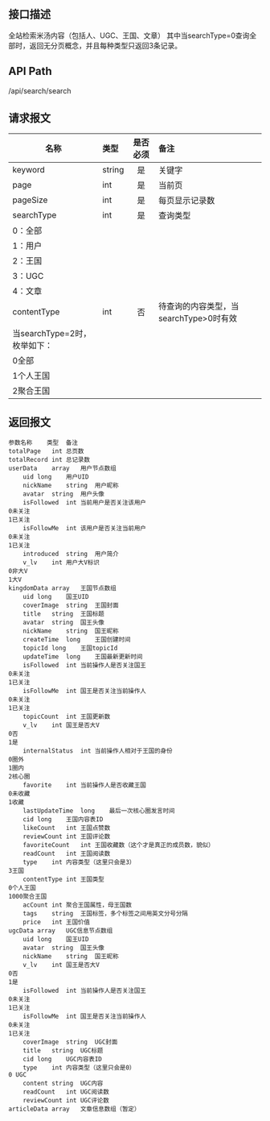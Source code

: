 ## 接口描述
全站检索米汤内容（包括人、UGC、王国、文章）
其中当searchType=0查询全部时，返回无分页概念，并且每种类型只返回3条记录。
## API Path
/api/search/search
## 请求报文
|名称         |类型           |是否必须   |备注                                 |
|-------------|:--------------|:---------:|:------------------------------------|
|keyword    |string    |是    |关键字    |
|page    |int    |是    |当前页    |
|pageSize    |int    |是    |每页显示记录数    |
|searchType    |int    |是    |查询类型    |
|0：全部    |    |    |    |
|1：用户    |    |    |    |
|2：王国    |    |    |    |
|3：UGC    |    |    |    |
|4：文章    |    |    |    |
|contentType    |int    |否    |待查询的内容类型，当searchType>0时有效    |
|当searchType=2时，枚举如下：    |    |    |    |
|0全部    |    |    |    |
|1个人王国    |    |    |    |
|2聚合王国    |    |    |    |
## 返回报文
    参数名称	类型	备注
    totalPage	int	总页数
    totalRecord	int	总记录数
    userData	array	用户节点数组
    	uid	long	用户UID
    	nickName	string	用户昵称
    	avatar	string	用户头像
    	isFollowed	int	当前用户是否关注该用户
    0未关注
    1已关注
    	isFollowMe	int	该用户是否关注当前用户
    0未关注
    1已关注
    	introduced	string	用户简介
    	v_lv	int	用户大V标识
    0非大V
    1大V
    kingdomData	array	王国节点数组
    	uid	long	国王UID
    	coverImage	string	王国封面
    	title	string	王国标题
    	avatar	string	国王头像
    	nickName	string	国王昵称
    	createTime	long	王国创建时间
    	topicId	long	王国topicId
    	updateTime	long	王国最新更新时间
    	isFollowed	int	当前操作人是否关注国王
    0未关注
    1已关注
    	isFollowMe	int	国王是否关注当前操作人
    0未关注
    1已关注
    	topicCount	int	王国更新数
    	v_lv	int	国王是否大V
    0否
    1是
    	internalStatus	int	当前操作人相对于王国的身份
    0圈外
    1圈内
    2核心圈
    	favorite	int	当前操作人是否收藏王国
    0未收藏
    1收藏
    	lastUpdateTime	long	最后一次核心圈发言时间
    	cid	long	王国内容表ID
    	likeCount	int	王国点赞数
    	reviewCount	int	王国评论数
    	favoriteCount	int	王国收藏数（这个才是真正的成员数，貌似）
    	readCount	int	王国阅读数
    	type	int	内容类型（这里只会是3）
    3王国
    	contentType	int	王国类型
    0个人王国
    1000聚合王国
    	acCount	int	聚合王国属性，母王国数
    	tags	string	王国标签，多个标签之间用英文分号分隔
    	price	int	王国价值
    ugcData	array	UGC信息节点数组
    	uid	long	国王UID
    	avatar	string	国王头像
    	nickName	string	国王昵称
    	v_lv	int	国王是否大V
    0否
    1是
    	isFollowed	int	当前操作人是否关注国王
    0未关注
    1已关注
    	isFollowMe	int	国王是否关注当前操作人
    0未关注
    1已关注
    	coverImage	string	UGC封面
    	title	string	UGC标题
    	cid	long	UGC内容表ID
    	type	int	内容类型（这里只会是0）
    0 UGC
    	content	string	UGC内容
    	readCount	int	UGC阅读数
    	reviewCount	int	UGC评论数
    articleData	array	文章信息数组（暂定）
